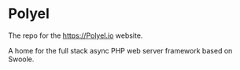 # Polyel
The repo for the https://Polyel.io website.

A home for the full stack async PHP web server framework based on Swoole.
